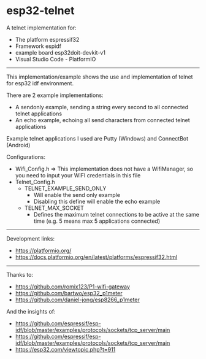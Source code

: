 # esp32-telnet

A telnet implementation for:
* The platform espressif32
* Framework espidf
* example board esp32doit-devkit-v1
* Visual Studio Code - PlatformIO

***

This implementation/example shows the use and implementation of telnet for esp32 idf environment.

There are 2 example implementations:
* A sendonly example, sending a string every second to all connected telnet applications
* An echo example, echoing all send characters from connected telnet applications

Example telnet applications I used are Putty (Windows) and ConnectBot (Android)

Configurations:
* Wifi_Config.h => This implementation does not have a WifiManager, so you need to input your WIFI credentials in this file
* Telnet_Config.h
  * TELNET_EXAMPLE_SEND_ONLY
    * Will enable the send only example
    * Disabling this define will enable the echo example
  * TELNET_MAX_SOCKET
    * Defines the maximum telnet connections to be active at the same time (e.g. 5 means max 5 applications connected)

***

Development links:
* https://platformio.org/
* https://docs.platformio.org/en/latest/platforms/espressif32.html

***

Thanks to:
* https://github.com/romix123/P1-wifi-gateway
* https://github.com/bartwo/esp32_p1meter
* https://github.com/daniel-jong/esp8266_p1meter

And the insights of:
* https://github.com/espressif/esp-idf/blob/master/examples/protocols/sockets/tcp_server/main
* https://github.com/espressif/esp-idf/blob/master/examples/protocols/sockets/tcp_server/main
* https://esp32.com/viewtopic.php?t=911